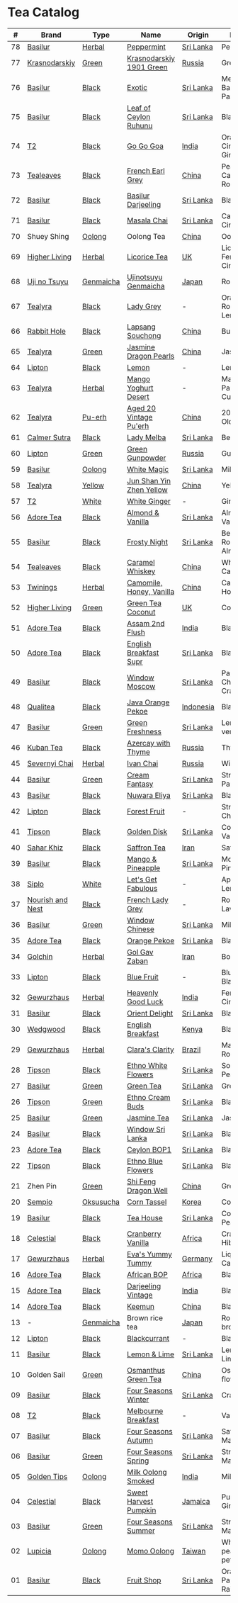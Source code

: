 # Tea Catalog

| #  | Brand              | Type        | Name                        | Origin      | Flavour                    |
|----|--------------------|-------------|-----------------------------|-------------|----------------------------|
| 78 | [Basilur]          | [Herbal]    | [Peppermint]                | [Sri Lanka] | Peppermint                 |
| 77 | [Krasnodarskiy]    | [Green]     | [Krasnodarskiy 1901 Green]  | [Russia]    | Green tea                  |
| 76 | [Basilur]          | [Black]     | [Exotic]                    | [Sri Lanka] | Melon, Banana, Passion     |
| 75 | [Basilur]          | [Black]     | [Leaf of Ceylon Ruhunu]     | [Sri Lanka] | Black tea                  |
| 74 | [T2]               | [Black]     | [Go Go Goa]                 | [India]     | Orange, Cinnamon, Ginger   |
| 73 | [Tealeaves]        | [Black]     | [French Earl Grey]          | [China]     | Peach, Calendula, Rose     |
| 72 | [Basilur]          | [Black]     | [Basilur Darjeeling]        | [Sri Lanka] | Black tea                  |
| 71 | [Basilur]          | [Black]     | [Masala Chai]               | [Sri Lanka] | Cardamom, Cinnamon         |
| 70 | Shuey Shing        | [Oolong]    | Oolong Tea                  | [China]     | Oolong tea                 |
| 69 | [Higher Living]    | [Herbal]    | [Licorice Tea]              | [UK]        | Licorice, Fennel, Cinnamon |
| 68 | [Uji no Tsuyu]     | [Genmaicha] | [Ujinotsuyu Genmaicha]      | [Japan]     | Roasted rice               |
| 67 | [Tealyra]          | [Black]     | [Lady Grey]                 | -           | Orange, Rose, Lemongrass   |
| 66 | [Rabbit Hole]      | [Black]     | [Lapsang Souchong]          | [China]     | Burnt tyre                 |
| 65 | [Tealyra]          | [Green]     | [Jasmine Dragon Pearls]     | [China]     | Jasmine                    |
| 64 | [Lipton]           | [Black]     | [Lemon]                     | -           | Lemon                      |
| 63 | [Tealyra]          | [Herbal]    | [Mango Yoghurt Desert]      | -           | Mango, Papaya, Currants    |
| 62 | [Tealyra]          | [Pu-erh]    | [Aged 20 Vintage Pu'erh]    | [China]     | 20-Year-Old socks          |
| 61 | [Calmer Sutra]     | [Black]     | [Lady Melba]                | [Sri Lanka] | Bergamot                   |
| 60 | [Lipton]           | [Green]     | [Green Gunpowder]           | [Russia]    | Gunpowder                  |
| 59 | [Basilur]          | [Oolong]    | [White Magic]               | [Sri Lanka] | Milk                       |
| 58 | [Tealyra]          | [Yellow]    | [Jun Shan Yin Zhen Yellow]  | [China]     | Yellow tea                 |
| 57 | [T2]               | [White]     | [White Ginger]              | -           | Ginger                     |
| 56 | [Adore Tea]        | [Black]     | [Almond & Vanilla]          | [Sri Lanka] | Almond, Vanilla            |
| 55 | [Basilur]          | [Black]     | [Frosty Night]              | [Sri Lanka] | Berberis, Rosehip, Almond  |
| 54 | [Tealeaves]        | [Black]     | [Caramel Whiskey]           | [China]     | Whiskey, Caramel           |
| 53 | [Twinings]         | [Herbal]    | [Camomile, Honey, Vanilla]  | [China]     | Camomile, Honey            |
| 52 | [Higher Living]    | [Green]     | [Green Tea Coconut]         | [UK]        | Coconut                    |
| 51 | [Adore Tea]        | [Black]     | [Assam 2nd Flush]           | [India]     | Black tea                  |
| 50 | [Adore Tea]        | [Black]     | [English Breakfast Supr]    | [Sri Lanka] | Black tea                  |
| 49 | [Basilur]          | [Black]     | [Window Moscow]             | [Sri Lanka] | Papaya, Cherry, Cranberry  |
| 48 | [Qualitea]         | [Black]     | [Java Orange Pekoe]         | [Indonesia] | Black tea                  |
| 47 | [Basilur]          | [Green]     | [Green Freshness]           | [Sri Lanka] | Lemon verbena              |
| 46 | [Kuban Tea]        | [Black]     | [Azercay with Thyme]        | [Russia]    | Thyme                      |
| 45 | [Severnyi Chai]    | [Herbal]    | [Ivan Chai]                 | [Russia]    | Willowherbs                |
| 44 | [Basilur]          | [Green]     | [Cream Fantasy]             | [Sri Lanka] | Strawberry, Papaya         |
| 43 | [Basilur]          | [Black]     | [Nuwara Eliya]              | [Sri Lanka] | Black tea                  |
| 42 | [Lipton]           | [Black]     | [Forest Fruit]              | -           | Strawberry, Cherry         |
| 41 | [Tipson]           | [Black]     | [Golden Disk]               | [Sri Lanka] | Coffee, Vanilla            |
| 40 | [Sahar Khiz]       | [Black]     | [Saffron Tea]               | [Iran]      | Saffron                    |
| 39 | [Basilur]          | [Black]     | [Mango & Pineapple]         | [Sri Lanka] | Mongo, Pineapple           |
| 38 | [Siplo]            | [White]     | [Let's Get Fabulous]        | -           | Apricot, Lemongrass        |
| 37 | [Nourish and Nest] | [Black]     | [French Lady Grey]          | -           | Rose petals, Lavender      |
| 36 | [Basilur]          | [Green]     | [Window Chinese]            | [Sri Lanka] | Milk Oolong                |
| 35 | [Adore Tea]        | [Black]     | [Orange Pekoe]              | [Sri Lanka] | Black tea                  |
| 34 | [Golchin]          | [Herbal]    | [Gol Gav Zaban]             | [Iran]      | Borage                     |
| 33 | [Lipton]           | [Black]     | [Blue Fruit]                | -           | Blueberry, Blackberry      |
| 32 | [Gewurzhaus]       | [Herbal]    | [Heavenly Good Luck]        | [India]     | Fennel, Cinnamon           |
| 31 | [Basilur]          | [Black]     | [Orient Delight]            | [Sri Lanka] | Black tea                  |
| 30 | [Wedgwood]         | [Black]     | [English Breakfast]         | [Kenya]     | Black tea                  |
| 29 | [Gewurzhaus]       | [Herbal]    | [Clara's Clarity]           | [Brazil]    | Maté, Rosemary             |
| 28 | [Tipson]           | [Black]     | [Ethno White Flowers]       | [Sri Lanka] | Soursop, Peach             |
| 27 | [Basilur]          | [Green]     | [Green Tea]                 | [Sri Lanka] | Green tea                  |
| 26 | [Tipson]           | [Green]     | [Ethno Cream Buds]          | [Sri Lanka] | Black tea                  |
| 25 | [Basilur]          | [Green]     | [Jasmine Tea]               | [Sri Lanka] | Jasmine                    |
| 24 | [Basilur]          | [Black]     | [Window Sri Lanka]          | [Sri Lanka] | Black tea                  |
| 23 | [Adore Tea]        | [Black]     | [Ceylon BOP1]               | [Sri Lanka] | Black tea                  |
| 22 | [Tipson]           | [Black]     | [Ethno Blue Flowers]        | [Sri Lanka] | Black tea                  |
| 21 | Zhen Pin           | [Green]     | [Shi Feng Dragon Well]      | [China]     | Green Tea                  |
| 20 | [Sempio]           | [Oksusucha] | [Corn Tassel]               | [Korea]     | Corn                       |
| 19 | [Basilur]          | [Black]     | [Tea House]                 | [Sri Lanka] | Cornflower, Peach          |
| 18 | [Celestial]        | [Black]     | [Cranberry Vanilla]         | [Africa]    | Cranberry, Hibiscus        |
| 17 | [Gewurzhaus]       | [Herbal]    | [Eva's Yummy Tummy]         | [Germany]   | Liquorice, Calendula       |
| 16 | [Adore Tea]        | [Black]     | [African BOP]               | [Africa]    | Black tea                  |
| 15 | [Adore Tea]        | [Black]     | [Darjeeling Vintage]        | [India]     | Black tea                  |
| 14 | [Adore Tea]        | [Black]     | [Keemun]                    | [China]     | Black tea                  |
| 13 | -                  | [Genmaicha] | Brown rice tea              | [Japan]     | Roasted brown rice         |
| 12 | [Lipton]           | [Black]     | [Blackcurrant]              | -           | Blackcurrant               |
| 11 | [Basilur]          | [Black]     | [Lemon & Lime]              | [Sri Lanka] | Lemon, Lime                |
| 10 | Golden Sail        | [Green]     | [Osmanthus Green Tea]       | [China]     | Osmanthus flower           |
| 09 | [Basilur]          | [Black]     | [Four Seasons Winter]       | [Sri Lanka] | Cranberry                  |
| 08 | [T2]               | [Black]     | [Melbourne Breakfast]       | -           | Vanilla                    |
| 07 | [Basilur]          | [Black]     | [Four Seasons Autumn]       | [Sri Lanka] | Safflower, Maple syrup     |
| 06 | [Basilur]          | [Green]     | [Four Seasons Spring]       | [Sri Lanka] | Strawberry, Marigold       |
| 05 | [Golden Tips]      | [Oolong]    | [Milk Oolong Smoked]        | [India]     | Milk Oolong                |
| 04 | [Celestial]        | [Black]     | [Sweet Harvest Pumpkin]     | [Jamaica]   | Pumpkin, Ginger            |
| 03 | [Basilur]          | [Green]     | [Four Seasons Summer]       | [Sri Lanka] | Strawberry, Marigold       |
| 02 | [Lupicia]          | [Oolong]    | [Momo Oolong]               | [Taiwan]    | White peach, Rose petals   |
| 01 | [Basilur]          | [Black]     | [Fruit Shop]                | [Sri Lanka] | Orange, Papaya, Raisin     |

<!-- Brand -->
[Adore Tea]: http://adoretea.com.au
[Basilur]: http://www.basilurshop.com.au
[Calmer Sutra]: https://www.calmersutratea.com.au
[Celestial]: http://www.celestialseasonings.com
[Higher Living]: http://www.higherlivingherbs.com
[Gewurzhaus]: http://www.gewurzhaus.com.au
[Golchin]: http://www.golchin-tea.com
[Golden Tips]: http://www.goldentipstea.com
[Krasnodarskiy]: http://www.krdtea.com
[Kuban Tea]: http://www.kubantea.ru
[Lipton]: http://www.liptontea.com
[Lupicia]: http://www.lupicia.com.au
[Nourish and Nest]: http://nourish-and-nest.myshopify.com
[Qualitea]: http://www.quali-tea.com
[Rabbit Hole]: https://therabbithole.com.au
[Sahar Khiz]: http://www.saharkhizsaffron.com
[Sempio]: http://www.sempio.com
[Severnyi Chai]: http://www.ivan-chai.su
[Siplo]: http://www.siplo.com.au
[T2]: http://www.t2tea.com
[Tealeaves]: http://www.tealeaves.com.au
[Tealyra]: https://www.tealyra.com.au
[Tipson]: http://www.tipsontea.com
[Twinings]: http://www.twiningsusa.com
[Uji no Tsuyu]: http://www.ujinotsuyu.co.jp/english/index.html
[Wedgwood]: http://www.wedgwood.com.au

<!-- Name -->
[Peppermint]: http://www.basilurshop.com.au/basilur/herbal-infusion-env-tb-peppermint
[Krasnodarskiy 1901 Green]: http://krdtea.com/assortiment/listovoj_chaj/chaj_zelenyij_krupnolistovoj_krasnodarskij_s_1901_goda
[Exotic]: http://www.basilurtea.com.au/tea_collection/personal_collection/personal-collections-t-caddy-foil-env-exotic-2g-x-20-en.html
[Leaf of Ceylon Ruhunu]: http://www.basilurshop.com.au/leaf-of-ceylon-lt-ruhunu-125g
[Go Go Goa]: http://www.t2tea.com/en/au/tea/go-go-goa-T125AE134.html
[French Earl Grey]: http://www.tealeaves.com.au/black-french-earl-grey/w1/i1007115
[Basilur Darjeeling]: http://www.basilurtea.com.au/tea_collection/specialty_classics/specialty-classic-tea-bag-foil-env-darjeeling-2g.html
[Masala Chai]: http://www.basilurshop.com.au/basilur/oriental-collection-2x20g-foil-env-masala-chai
[Licorice Tea]: https://shop.higherlivingherbs.com/collections/frontpage/products/higher-living-licorice-tea-15-bag
[Ujinotsuyu Genmaicha]: http://www.ujinotsuyu.co.jp/english/body_shohin.html
[Lady Grey]: https://www.tealyra.com.au/loose-tea-au/black-tea-au/flavored-black-tea/lady-grey
[Lapsang Souchong]: https://therabbithole.com.au/products/lapsang-souchong
[Jasmine Dragon Pearls]: https://www.tealyra.com.au/tea-collections/jasmine-tea/jasmine-dragon-pearls-1025
[Lemon]: http://www.made-in-scandinavian.com/store/p1077/Lipton_Lemon_Tea_20_-Tea_Bags_%2F_Pack_Made_in_Europe.html
[Mango Yoghurt Desert]: https://www.tealyra.com.au/loose-tea-au/herbal-teas-au/hibiscus-tea-au/mango-yoghurt-desert-772
[Aged 20 Vintage Pu'erh]: https://www.tealyra.com.au/loose-tea-au/puerh-tea-au/aged-20-years-vintage-pu-erh
[Lady Melba]: https://www.calmersutratea.com.au/collections/organic-tea/products/lady-melba
[Green Gunpowder]: http://ksa.lipton.com/en-sa/product/detail/847033/lipton-green-gunpowder
[White Magic]: http://www.basilurshop.com.au/bouquet-tea-bag-foil-env-white-magic-1-5g-x-20-en
[Jun Shan Yin Zhen Yellow]: https://www.tealyra.com.au/2016-harvest/jun-shan-yin-zhen-yellow-tea-475
[White Ginger]: http://www.t2tea.com/en/au/tea/white-ginger-loose-leaf-gift-cube-T100AE011.html
[Almond & Vanilla]: http://adoretea.com.au/Black/Flavoured-Black/almond-vanilla.html
[Frosty Night]: http://www.basilurshop.com.au/oriental-collection-t-caddy-lt-frosty-afternoon-100g
[Caramel Whiskey]: http://www.tealeaves.com.au/black-caramel-whiskey/w1/i1102277/
[Camomile, Honey, Vanilla]: https://www.twiningsusa.com/templates/product.aspx?ProductGuid=F08461&GroupGuid=74
[Green Tea Coconut]: https://shop.higherlivingherbs.com/products/higher-living-green-tea-coconut-20-bag
[Assam 2nd Flush]: http://adoretea.com.au/Black/Black-Tea/assam-2nd-flush.html
[English Breakfast Supr]: http://adoretea.com.au/Top-25/english-breakfast-supreme.html
[Window Moscow]: http://www.basilurshop.com.au/basilur/windows-collection/window-collection-t-caddy-lt-moscow
[Java Orange Pekoe]: http://www.quali-tea.com/index.php?route=product/product&path=74&product_id=195
[Green Freshness]: http://www.basilurshop.com.au/bouquet-t-caddy-lt-green-freshness
[Azercay with Thyme]: http://kubantea.ru/tea/ru/azercay_tea_products.html
[Ivan Chai]: http://www.eliziya.ru/chajnyj-napitok-severnyj-chaj-ivan-chaj-listovoj-phermentirovannyj-v-piramidkah-30-g-637.html
[Cream Fantasy]: http://www.basilurtea.com.au/tea_collection/bouquet/bouquet-t-caddy-lt-cream-fantasy.html
[Nuwara Eliya]: http://www.basilurtea.com.au/tea_collection/leaf_of_ceylon/leaf-of-ceylon-lt-nuwara-eliya-125g.html
[Forest Fruit]: http://www.made-in-scandinavian.com/store/p1070/Lipton_Forest_Fruit_Tea_20_-Tea_Bags_%2F_Pack_Made_in_Europe.html
[Golden Disk]: http://www.basilurshop.com.au/tipson/ethno-collection-100g-t-caddy-golden-disk
[Saffron Tea]: http://www.saharkhizsaffron.com/saffron_tea.htm
[Mango & Pineapple]: http://www.basilurshop.com.au/basilur/magic-fruits-100g-t-caddy-mango-and-pineapple
[Let's Get Fabulous]: http://www.siplo.com.au/lets-get-fabulous
[French Lady Grey]: http://nourish-and-nest.myshopify.com/products/french-lady-grey-organic-tea
[Window Chinese]: http://www.basilurshop.com.au/basilur/window-collection-t-caddy-lt-chinese
[Orange Pekoe]: http://adoretea.com.au/New-Tea/Organic-Ceylon-Orange-Pekoe.html
[Gol Gav Zaban]: http://turmericsaffron.blogspot.com.au/2010/03/gol-gav-zaban-persian-herbal-flower-tea.html
[Blue Fruit]: http://www.made-in-scandinavian.com/store/p1065/Lipton_Blue_Fruit_20_-Tea_Bags_%2F_Pack_Made_in_Europe.html
[Heavenly Good Luck]: https://gewurzhaus.com.au/product/heavenly-good-luck-tea-90g-l
[Orient Delight]: http://www.basilurtea.com.au/tea_collection/oriental_collection/oriental-collection-lt-oriental-delight-100g.html
[English Breakfast]: https://www.wedgwood.com.au/wedgwood-tea-english-breakfast-140g-caddy.html
[Clara's Clarity]: http://www.gewurzhaus.com.au/professor_claras_clarity_tea
[Ethno White Flowers]: http://www.basilurshop.com.au/tipson/ethno-collection-100g-t-caddy-white-flowers
[Green Tea]: http://www.basilurtea.com.au/tea_collection/fruits_and_flower/two-layer-t-caddy-lt-jasmine-green-tea-125g.html
[Ethno Cream Buds]: http://www.basilurshop.com.au/tipson/ethno-collection-100g-t-caddy-cream-buds
[Jasmine Tea]: http://www.basilurtea.com.au/tea_collection/fruits_and_flower/two-layer-t-caddy-lt-jasmine-green-tea-125g.html
[Window Sri Lanka]: http://www.basilurshop.com.au/basilur/window-collection-t-caddy-lt-sri-lanka
[Ceylon BOP1]: http://adoretea.com.au/Black/Black-Tea/Ceylon-BOP1.html
[Ethno Blue Flowers]: http://www.basilurshop.com.au/tipson/ethno-collection-100g-t-caddy-blue-flowers
[Shi Feng Dragon Well]: https://en.wikipedia.org/wiki/Longjing_tea
[Corn Tassel]: http://www.sempio.com/eng/products/View.asp?mc=020101&cate1=PDZZ&cate2=PDZZ4
[Tea House]: http://www.basilurshop.com.au/basilur/festive-collection-100g-lt-tea-house
[Cranberry Vanilla]: http://www.celestialseasonings.com/products/herbal/cranberry-vanilla-wonderland
[Eva's Yummy Tummy]: http://www.gewurzhaus.com.au/evas_yummy_tummy_tea
[African BOP]: http://adoretea.com.au/African-BOP-Teza-Estate.html
[Darjeeling Vintage]: http://adoretea.com.au/Black/Black-Tea/Darjeeling-Vintage.html
[Keemun]: http://adoretea.com.au/Black/Black-Tea/Keemun.html
[Blackcurrant]: http://www.made-in-scandinavian.com/store/p1064/Lipton_Blackcurrant_20_-Tea_Bags_%2F_Pack_Made_in_Europe.html
[Lemon & Lime]: http://www.basilurshop.com.au/magic-fruits-packet-lt-lemon-lime-100g
[Osmanthus Green Tea]: http://www.teaspring.com/Osmanthus-Flower.asp
[Four Seasons Winter]: http://www.basilurtea.com.au/tea_collection/four_seasons/four-seasons-t-caddy-lt-winter-tea-125g.html
[Melbourne Breakfast]: http://www.t2tea.com/en/au/tea/melbourne-breakfast-loose-leaf-gift-cube-T125AE023.html
[Four Seasons Autumn]: http://www.basilurtea.com.au/tea_collection/four_seasons/four-seasons-t-caddy-lt-autumn-tea-125g.html
[Four Seasons Spring]: http://www.basilurshop.com.au/four-seasons-t-caddy-lt-spring-tea-125g
[Milk Oolong Smoked]: http://www.eicfinefoods.com/products/milk-oolong-tea-pouch-100g
[Sweet Harvest Pumpkin]: http://www.celestialseasonings.com/products/black/sweet-harvest-pumpkin
[Four Seasons Summer]: http://www.basilurtea.com.au/tea_collection/four_seasons/four-seasons-packet-lt-summer-tea-100g.html
[Momo Oolong]: https://usa.lupicia.com/category/select/cid/308/pid/9383/language/en
[Fruit Shop]: http://www.basilurshop.com.au/basilur/festive-collection-100g-lt-fruit-shop

<!-- Type -->
[Black]: https://en.wikipedia.org/wiki/Black_tea
[Genmaicha]: https://en.wikipedia.org/wiki/Genmaicha
[Green]: https://en.wikipedia.org/wiki/Green_tea
[Herbal]: https://en.wikipedia.org/wiki/Herbal_tea
[Oksusucha]: https://en.wikipedia.org/wiki/Oksusucha
[Oolong]: https://en.wikipedia.org/wiki/Oolong
[Pu-erh]: https://en.wikipedia.org/wiki/Pu-erh_tea
[Yellow]: https://en.wikipedia.org/wiki/Yellow_tea
[White]: https://en.wikipedia.org/wiki/White_tea

<!-- Origin -->
[Africa]: https://en.wikipedia.org/wiki/Africa
[Australia]: https://en.wikipedia.org/wiki/Australia
[Brazil]: https://en.wikipedia.org/wiki/Brazil
[China]: https://en.wikipedia.org/wiki/China
[Germany]: https://en.wikipedia.org/wiki/Germany
[India]: https://en.wikipedia.org/wiki/India
[Indonesia]: https://en.wikipedia.org/wiki/Indonesia
[Iran]: https://en.wikipedia.org/wiki/Iran
[Jamaica]: https://en.wikipedia.org/wiki/Jamaica
[Japan]: https://en.wikipedia.org/wiki/Japan
[Kenya]: https://en.wikipedia.org/wiki/Kenya
[Korea]: https://en.wikipedia.org/wiki/Korea
[Russia]: https://en.wikipedia.org/wiki/Russia
[Sri Lanka]: https://en.wikipedia.org/wiki/Sri_Lanka
[Taiwan]: https://en.wikipedia.org/wiki/Taiwan
[UK]: https://en.wikipedia.org/wiki/United_Kingdom
